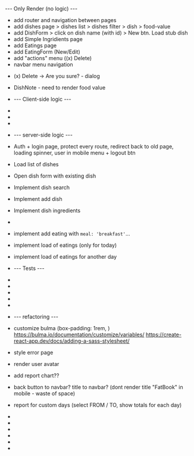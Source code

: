 --- Only Render (no logic) ---

- add router and navigation between pages
- add dishes page > dishes list > dishes filter > dish > food-value
- add DishForm > click on dish name (with id) > New btn. Load stub dish
- add Simple Ingridients page
- add Eatings page
- add EatingForm (New/Edit)
- add "actions" menu ((x) Delete)
- navbar menu navigation

* (x) Delete -> Are you sure? - dialog
* DishNote - need to render food value

* --- Client-side logic ---
*
*
*
* --- server-side logic ---
* Auth + login page, protect every route, redirect back to old page, loading spinner, user in mobile menu + logout btn
* Load list of dishes
* Open dish form with existing dish
* Implement dish search
* Implement add dish
* Implement dish ingredients
*
* implement add eating with `meal: 'breakfast'`...
* implement load of eatings (only for today)
* implement load of eatings for another day
* --- Tests ---
*
*
*
*
*
* --- refactoring ---
* customize bulma (box-padding: 1rem, )
  https://bulma.io/documentation/customize/variables/
  https://create-react-app.dev/docs/adding-a-sass-stylesheet/
* style error page
* render user avatar
* add report chart??
* back button to navbar? title to navbar? (dont render title "FatBook" in mobile - waste of space)
* report for custom days (select FROM / TO, show totals for each day)
*
*
*
*
*
*
